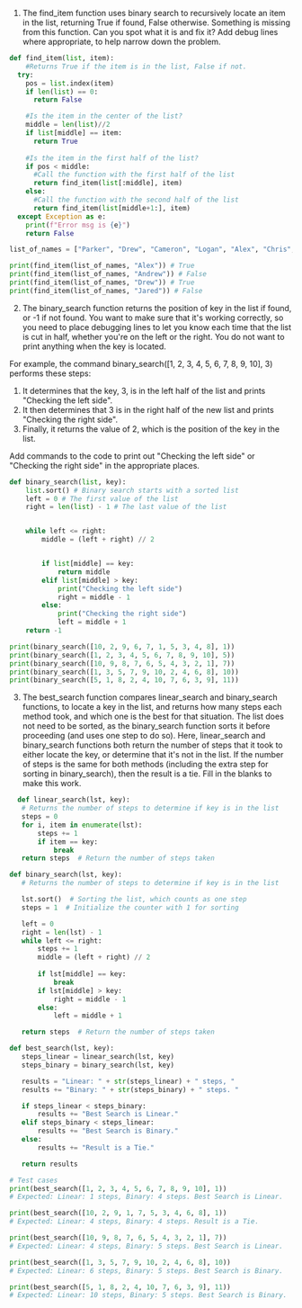 1. The find_item function uses binary search to recursively locate an item in the list, returning True if found, False otherwise. Something is missing from this function. Can you spot what it is and fix it? Add debug lines where appropriate, to help narrow down the problem.
```python
def find_item(list, item):
    #Returns True if the item is in the list, False if not.
  try:
    pos = list.index(item)
    if len(list) == 0:
      return False

    #Is the item in the center of the list?
    middle = len(list)//2
    if list[middle] == item:
      return True
  
    #Is the item in the first half of the list? 
    if pos < middle:
      #Call the function with the first half of the list
      return find_item(list[:middle], item)
    else:
      #Call the function with the second half of the list
      return find_item(list[middle+1:], item)
  except Exception as e:
    print(f"Error msg is {e}")
    return False

list_of_names = ["Parker", "Drew", "Cameron", "Logan", "Alex", "Chris", "Terry", "Jamie", "Jordan", "Taylor"]

print(find_item(list_of_names, "Alex")) # True
print(find_item(list_of_names, "Andrew")) # False
print(find_item(list_of_names, "Drew")) # True
print(find_item(list_of_names, "Jared")) # False
```
2. The binary_search function returns the position of key in the list if found, or -1 if not found. You want to make sure that it's working correctly, so you need to place debugging lines to let you know each time that the list is cut in half, whether you're on the left or the right. You do not want to print anything when the key is located.

For example, the command binary_search([1, 2, 3, 4, 5, 6, 7, 8, 9, 10], 3) performs these steps:
1) It determines that the key, 3, is in the left half of the list and prints "Checking the left side". 
2) It then determines that 3 is in the right half of the new list and prints "Checking the right side".
3) Finally, it returns the value of 2, which is the position of the key in the list.

Add commands to the code to print out "Checking the left side" or "Checking the right side" in the appropriate places.  
```python
def binary_search(list, key):
	list.sort() # Binary search starts with a sorted list
	left = 0 # The first value of the list
	right = len(list) - 1 # The last value of the list


	while left <= right:
		middle = (left + right) // 2


		if list[middle] == key:
			return middle
		elif list[middle] > key:
			print("Checking the left side")
			right = middle - 1
		else:
			print("Checking the right side")
			left = middle + 1
	return -1

print(binary_search([10, 2, 9, 6, 7, 1, 5, 3, 4, 8], 1))
print(binary_search([1, 2, 3, 4, 5, 6, 7, 8, 9, 10], 5))
print(binary_search([10, 9, 8, 7, 6, 5, 4, 3, 2, 1], 7))
print(binary_search([1, 3, 5, 7, 9, 10, 2, 4, 6, 8], 10))
print(binary_search([5, 1, 8, 2, 4, 10, 7, 6, 3, 9], 11))
```
3. The best_search function compares linear_search and binary_search functions, to locate a key in the list, and returns how many steps each method took, and which one is the best for that situation. The list does not need to be sorted, as the binary_search function sorts it before proceeding (and uses one step to do so). Here, linear_search and binary_search functions both return the number of steps that it took to either locate the key, or determine that it's not in the list. If the number of steps is the same for both methods (including the extra step for sorting in binary_search), then the result is a tie. Fill in the blanks to make this work.
 ``` python
   def linear_search(lst, key):
    # Returns the number of steps to determine if key is in the list 
    steps = 0
    for i, item in enumerate(lst):
        steps += 1
        if item == key:
            break
    return steps  # Return the number of steps taken

def binary_search(lst, key):
    # Returns the number of steps to determine if key is in the list 

    lst.sort()  # Sorting the list, which counts as one step
    steps = 1  # Initialize the counter with 1 for sorting

    left = 0
    right = len(lst) - 1
    while left <= right:
        steps += 1
        middle = (left + right) // 2
        
        if lst[middle] == key:
            break
        if lst[middle] > key:
            right = middle - 1
        else:
            left = middle + 1

    return steps  # Return the number of steps taken

def best_search(lst, key):
    steps_linear = linear_search(lst, key)
    steps_binary = binary_search(lst, key)

    results = "Linear: " + str(steps_linear) + " steps, "
    results += "Binary: " + str(steps_binary) + " steps. "

    if steps_linear < steps_binary:
        results += "Best Search is Linear."
    elif steps_binary < steps_linear:
        results += "Best Search is Binary."
    else:
        results += "Result is a Tie."

    return results

# Test cases
print(best_search([1, 2, 3, 4, 5, 6, 7, 8, 9, 10], 1))  
# Expected: Linear: 1 steps, Binary: 4 steps. Best Search is Linear.

print(best_search([10, 2, 9, 1, 7, 5, 3, 4, 6, 8], 1))  
# Expected: Linear: 4 steps, Binary: 4 steps. Result is a Tie.

print(best_search([10, 9, 8, 7, 6, 5, 4, 3, 2, 1], 7))  
# Expected: Linear: 4 steps, Binary: 5 steps. Best Search is Linear.

print(best_search([1, 3, 5, 7, 9, 10, 2, 4, 6, 8], 10))  
# Expected: Linear: 6 steps, Binary: 5 steps. Best Search is Binary.

print(best_search([5, 1, 8, 2, 4, 10, 7, 6, 3, 9], 11))  
# Expected: Linear: 10 steps, Binary: 5 steps. Best Search is Binary.
```
